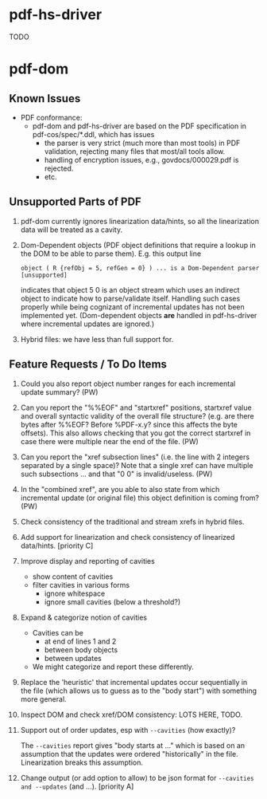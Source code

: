 # pdf-hs-driver

TODO

# pdf-dom
## Known Issues

- PDF conformance:
  - pdf-dom and pdf-hs-driver are based on the PDF specification in
    pdf-cos/spec/*.ddl, which has issues
    - the parser is very strict (much more than most tools) in PDF validation,
      rejecting many files that most/all tools allow.
    - handling of encryption issues, e.g., govdocs/000029.pdf is rejected.
    - etc.
    
## Unsupported Parts of PDF

1. pdf-dom currently ignores linearization data/hints, so all the linearization
   data will be treated as a cavity.

2. Dom-Dependent objects (PDF object definitions that require a lookup in the
   DOM to be able to parse them).  E.g. this output line
   ```
   object ( R {refObj = 5, refGen = 0} ) ... is a Dom-Dependent parser [unsupported]
   ```
   indicates that object 5 0 is an object stream which uses an indirect object
   to indicate how to parse/validate itself.  Handling such cases properly while
   being cognizant of incremental updates has not been implemented yet.
   (Dom-dependent objects **are** handled in pdf-hs-driver where incremental 
   updates are ignored.)

3. Hybrid files: we have less than full support for.

## Feature Requests / To Do Items

1. Could you also report object number ranges for each incremental update summary?
   (PW)

2. Can you report the "%%EOF" and "startxref" positions, startxref value and
   overall syntactic validity of the overall file structure? (e.g. are there
   bytes after %%EOF? Before %PDF-x.y? since this affects the byte
   offsets). This also allows checking that you got the correct startxref in
   case there were multiple near the end of the file. (PW)

3. Can you report the "xref subsection lines" (i.e. the line with 2 integers
   separated by a single space)? Note that a single xref can have multiple such
   subsections ... and that "0 0" is invalid/useless. (PW)

4. In the "combined xref", are you able to also state from which incremental
   update (or original file) this object definition is coming from? (PW)

5. Check consistency of the traditional and stream xrefs in hybrid files.

6. Add support for linearization and check consistency of linearized
   data/hints.  [priority C]

7. Improve display and reporting of cavities
    - show content of cavities
    - filter cavities in various forms
        - ignore whitespace
        - ignore small cavities (below a threshold?)

8. Expand & categorize notion of cavities 
    - Cavities can be
        - at end of lines 1 and 2
        - between body objects
        - between updates
    - We might categorize and report these differently.
   
9. Replace the 'heuristic' that incremental updates occur sequentially in the
   file (which allows us to guess as to the "body start") with something more
   general.
   
10. Inspect DOM and check xref/DOM consistency: LOTS HERE, TODO.

11. Support out of order updates, esp with `--cavities` (how exactly)?

    The `--cavities` report gives "body starts at ..." which is based on an
    assumption that the updates were ordered "historically" in the file.
    Linearization breaks this assumption.

12. Change output (or add option to allow) to be json format 
    for `--cavities and --updates` (and ...). [priority A]
